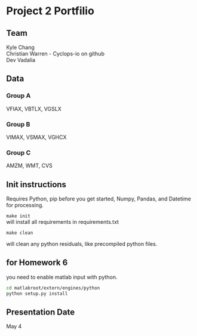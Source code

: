 # Project 2 Portfilio  

## Team

Kyle Chang  
Christian Warren  - Cyclops-io on github  
Dev Vadalia  

## Data

### Group A

VFIAX, VBTLX, VGSLX

### Group B

VIMAX, VSMAX, VGHCX  

### Group C

AMZM, WMT, CVS

## Init instructions

Requires Python, pip before you get started, Numpy, Pandas, and Datetime for processing.  

```make init```  
will install all requirements in requirements.txt  

```make clean```

will clean any python residuals, like precompiled python files.  

## for Homework 6

you need to enable matlab input with python.

```sh
cd matlabroot/extern/engines/python
python setup.py install
```

## Presentation Date

May 4
